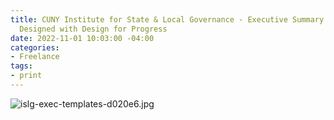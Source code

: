 ```yaml
---
title: CUNY Institute for State & Local Governance - Executive Summary Templates -
  Designed with Design for Progress
date: 2022-11-01 10:03:00 -04:00
categories:
- Freelance
tags:
- print
---
```


![islg-exec-templates-d020e6.jpg](/uploads/islg-exec-templates-d020e6.jpg)
